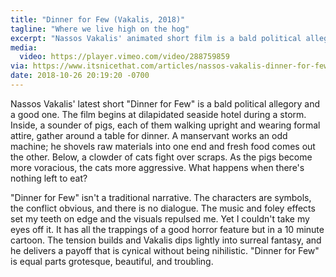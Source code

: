 ```yaml
---
title: "Dinner for Few (Vakalis, 2018)"
tagline: "Where we live high on the hog"
excerpt: "Nassos Vakalis' animated short film is a bald political allegory and a good one."
media:
  video: https://player.vimeo.com/video/288759859
via: https://www.itsnicethat.com/articles/nassos-vakalis-dinner-for-few-animation-190918
date: 2018-10-26 20:19:20 -0700
---
```


Nassos Vakalis' latest short "Dinner for Few" is a bald political allegory and a good one. The film begins at dilapidated seaside hotel during a storm. Inside, a sounder of pigs, each of them walking upright and wearing formal attire, gather around a table for dinner. A manservant works an odd machine; he shovels raw materials into one end and fresh food comes out the other. Below, a clowder of cats fight over scraps. As the pigs become more voracious, the cats more aggressive. What happens when there's nothing left to eat?

"Dinner for Few" isn't a traditional narrative. The characters are symbols, the conflict obvious, and there is no dialogue. The music and foley effects set my teeth on edge and the visuals repulsed me. Yet I couldn't take my eyes off it. It has all the trappings of a good horror feature but in a 10 minute cartoon. The tension builds and Vakalis dips lightly into surreal fantasy, and he delivers a payoff that is cynical without being nihilistic. "Dinner for Few" is equal parts grotesque, beautiful, and troubling.
